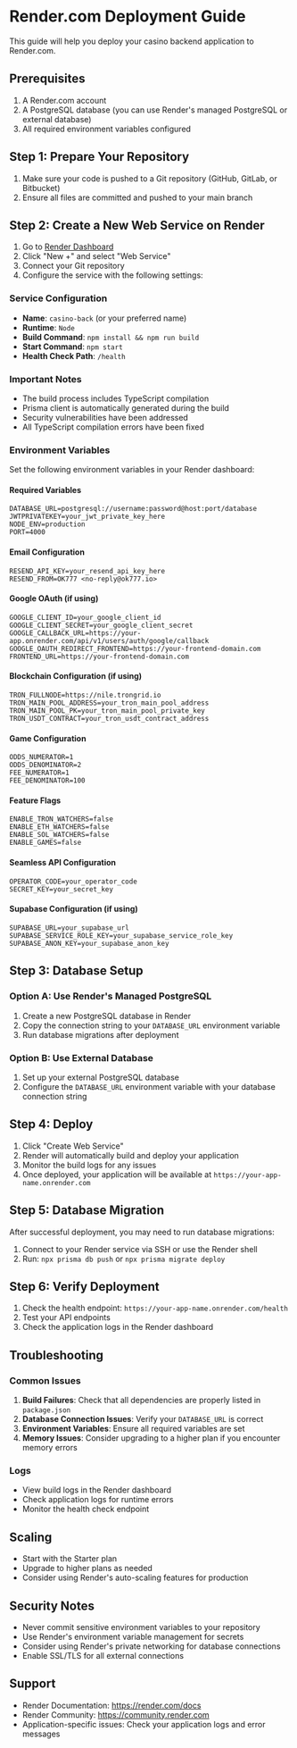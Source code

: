 # Render.com Deployment Guide

This guide will help you deploy your casino backend application to Render.com.

## Prerequisites

1. A Render.com account
2. A PostgreSQL database (you can use Render's managed PostgreSQL or external database)
3. All required environment variables configured

## Step 1: Prepare Your Repository

1. Make sure your code is pushed to a Git repository (GitHub, GitLab, or Bitbucket)
2. Ensure all files are committed and pushed to your main branch

## Step 2: Create a New Web Service on Render

1. Go to [Render Dashboard](https://dashboard.render.com)
2. Click "New +" and select "Web Service"
3. Connect your Git repository
4. Configure the service with the following settings:

### Service Configuration

- **Name**: `casino-back` (or your preferred name)
- **Runtime**: `Node`
- **Build Command**: `npm install && npm run build`
- **Start Command**: `npm start`
- **Health Check Path**: `/health`

### Important Notes

- The build process includes TypeScript compilation
- Prisma client is automatically generated during the build
- Security vulnerabilities have been addressed
- All TypeScript compilation errors have been fixed

### Environment Variables

Set the following environment variables in your Render dashboard:

#### Required Variables
```
DATABASE_URL=postgresql://username:password@host:port/database
JWTPRIVATEKEY=your_jwt_private_key_here
NODE_ENV=production
PORT=4000
```

#### Email Configuration
```
RESEND_API_KEY=your_resend_api_key_here
RESEND_FROM=OK777 <no-reply@ok777.io>
```

#### Google OAuth (if using)
```
GOOGLE_CLIENT_ID=your_google_client_id
GOOGLE_CLIENT_SECRET=your_google_client_secret
GOOGLE_CALLBACK_URL=https://your-app.onrender.com/api/v1/users/auth/google/callback
GOOGLE_OAUTH_REDIRECT_FRONTEND=https://your-frontend-domain.com
FRONTEND_URL=https://your-frontend-domain.com
```

#### Blockchain Configuration (if using)
```
TRON_FULLNODE=https://nile.trongrid.io
TRON_MAIN_POOL_ADDRESS=your_tron_main_pool_address
TRON_MAIN_POOL_PK=your_tron_main_pool_private_key
TRON_USDT_CONTRACT=your_tron_usdt_contract_address
```

#### Game Configuration
```
ODDS_NUMERATOR=1
ODDS_DENOMINATOR=2
FEE_NUMERATOR=1
FEE_DENOMINATOR=100
```

#### Feature Flags
```
ENABLE_TRON_WATCHERS=false
ENABLE_ETH_WATCHERS=false
ENABLE_SOL_WATCHERS=false
ENABLE_GAMES=false
```

#### Seamless API Configuration
```
OPERATOR_CODE=your_operator_code
SECRET_KEY=your_secret_key
```

#### Supabase Configuration (if using)
```
SUPABASE_URL=your_supabase_url
SUPABASE_SERVICE_ROLE_KEY=your_supabase_service_role_key
SUPABASE_ANON_KEY=your_supabase_anon_key
```

## Step 3: Database Setup

### Option A: Use Render's Managed PostgreSQL
1. Create a new PostgreSQL database in Render
2. Copy the connection string to your `DATABASE_URL` environment variable
3. Run database migrations after deployment

### Option B: Use External Database
1. Set up your external PostgreSQL database
2. Configure the `DATABASE_URL` environment variable with your database connection string

## Step 4: Deploy

1. Click "Create Web Service"
2. Render will automatically build and deploy your application
3. Monitor the build logs for any issues
4. Once deployed, your application will be available at `https://your-app-name.onrender.com`

## Step 5: Database Migration

After successful deployment, you may need to run database migrations:

1. Connect to your Render service via SSH or use the Render shell
2. Run: `npx prisma db push` or `npx prisma migrate deploy`

## Step 6: Verify Deployment

1. Check the health endpoint: `https://your-app-name.onrender.com/health`
2. Test your API endpoints
3. Check the application logs in the Render dashboard

## Troubleshooting

### Common Issues

1. **Build Failures**: Check that all dependencies are properly listed in `package.json`
2. **Database Connection Issues**: Verify your `DATABASE_URL` is correct
3. **Environment Variables**: Ensure all required variables are set
4. **Memory Issues**: Consider upgrading to a higher plan if you encounter memory errors

### Logs

- View build logs in the Render dashboard
- Check application logs for runtime errors
- Monitor the health check endpoint

## Scaling

- Start with the Starter plan
- Upgrade to higher plans as needed
- Consider using Render's auto-scaling features for production

## Security Notes

- Never commit sensitive environment variables to your repository
- Use Render's environment variable management for secrets
- Consider using Render's private networking for database connections
- Enable SSL/TLS for all external connections

## Support

- Render Documentation: https://render.com/docs
- Render Community: https://community.render.com
- Application-specific issues: Check your application logs and error messages
